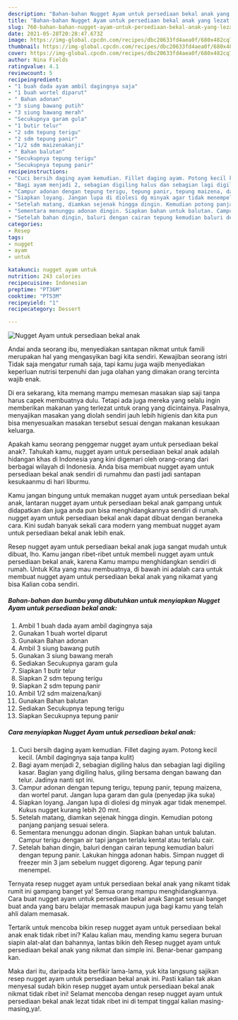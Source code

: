 ```yaml
---
description: "Bahan-bahan Nugget Ayam untuk persediaan bekal anak yang lezat dan Mudah Dibuat"
title: "Bahan-bahan Nugget Ayam untuk persediaan bekal anak yang lezat dan Mudah Dibuat"
slug: 760-bahan-bahan-nugget-ayam-untuk-persediaan-bekal-anak-yang-lezat-dan-mudah-dibuat
date: 2021-05-28T20:28:47.673Z
image: https://img-global.cpcdn.com/recipes/dbc20633fd4aea0f/680x482cq70/nugget-ayam-untuk-persediaan-bekal-anak-foto-resep-utama.jpg
thumbnail: https://img-global.cpcdn.com/recipes/dbc20633fd4aea0f/680x482cq70/nugget-ayam-untuk-persediaan-bekal-anak-foto-resep-utama.jpg
cover: https://img-global.cpcdn.com/recipes/dbc20633fd4aea0f/680x482cq70/nugget-ayam-untuk-persediaan-bekal-anak-foto-resep-utama.jpg
author: Nina Fields
ratingvalue: 4.1
reviewcount: 5
recipeingredient:
- "1 buah dada ayam ambil dagingnya saja"
- "1 buah wortel diparut"
- " Bahan adonan"
- "3 siung bawang putih"
- "3 siung bawang merah"
- "Secukupnya garam gula"
- "1 butir telur"
- "2 sdm tepung terigu"
- "2 sdm tepung panir"
- "1/2 sdm maizenakanji"
- " Bahan balutan"
- "Secukupnya tepung terigu"
- "Secukupnya tepung panir"
recipeinstructions:
- "Cuci bersih daging ayam kemudian. Fillet daging ayam. Potong kecil kecil. (Ambil dagingnya saja tanpa kulit)"
- "Bagi ayam menjadi 2, sebagian digiling halus dan sebagian lagi digiling kasar. Bagian yang digiling halus, giling bersama dengan bawang dan telur. Jadinya nanti spt ini."
- "Campur adonan dengan tepung terigu, tepung panir, tepung maizena, dan wortel parut. Jangan lupa garam dan gula (penyedap jika suka)"
- "Siapkan loyang. Jangan lupa di diolesi dg minyak agar tidak menempel. Kukus nugget kurang lebih 20 mnt."
- "Setelah matang, diamkan sejenak hingga dingin. Kemudian potong panjang panjang sesuai selera."
- "Sementara menunggu adonan dingin. Siapkan bahan untuk balutan. Campur terigu dengan air tapi jangan terlalu kental atau terlalu cair."
- "Setelah bahan dingin, baluri dengan cairan tepung kemudian baluri dengan tepung panir. Lakukan hingga adonan habis. Simpan nugget di freezer min 3 jam sebelum nugget digoreng. Agar tepung panir menempel."
categories:
- Resep
tags:
- nugget
- ayam
- untuk

katakunci: nugget ayam untuk 
nutrition: 243 calories
recipecuisine: Indonesian
preptime: "PT36M"
cooktime: "PT53M"
recipeyield: "1"
recipecategory: Dessert

---
```



![Nugget Ayam untuk persediaan bekal anak](https://img-global.cpcdn.com/recipes/dbc20633fd4aea0f/680x482cq70/nugget-ayam-untuk-persediaan-bekal-anak-foto-resep-utama.jpg)

Andai anda seorang ibu, menyediakan santapan nikmat untuk famili merupakan hal yang mengasyikan bagi kita sendiri. Kewajiban seorang istri Tidak saja mengatur rumah saja, tapi kamu juga wajib menyediakan keperluan nutrisi terpenuhi dan juga olahan yang dimakan orang tercinta wajib enak.

Di era  sekarang, kita memang mampu memesan masakan siap saji tanpa harus capek membuatnya dulu. Tetapi ada juga mereka yang selalu ingin memberikan makanan yang terlezat untuk orang yang dicintainya. Pasalnya, menyajikan masakan yang diolah sendiri jauh lebih higienis dan kita pun bisa menyesuaikan masakan tersebut sesuai dengan makanan kesukaan keluarga. 



Apakah kamu seorang penggemar nugget ayam untuk persediaan bekal anak?. Tahukah kamu, nugget ayam untuk persediaan bekal anak adalah hidangan khas di Indonesia yang kini digemari oleh orang-orang dari berbagai wilayah di Indonesia. Anda bisa membuat nugget ayam untuk persediaan bekal anak sendiri di rumahmu dan pasti jadi santapan kesukaanmu di hari liburmu.

Kamu jangan bingung untuk memakan nugget ayam untuk persediaan bekal anak, lantaran nugget ayam untuk persediaan bekal anak gampang untuk didapatkan dan juga anda pun bisa menghidangkannya sendiri di rumah. nugget ayam untuk persediaan bekal anak dapat dibuat dengan beraneka cara. Kini sudah banyak sekali cara modern yang membuat nugget ayam untuk persediaan bekal anak lebih enak.

Resep nugget ayam untuk persediaan bekal anak juga sangat mudah untuk dibuat, lho. Kamu jangan ribet-ribet untuk membeli nugget ayam untuk persediaan bekal anak, karena Kamu mampu menghidangkan sendiri di rumah. Untuk Kita yang mau membuatnya, di bawah ini adalah cara untuk membuat nugget ayam untuk persediaan bekal anak yang nikamat yang bisa Kalian coba sendiri.

<!--inarticleads1-->

##### Bahan-bahan dan bumbu yang dibutuhkan untuk menyiapkan Nugget Ayam untuk persediaan bekal anak:

1. Ambil 1 buah dada ayam ambil dagingnya saja
1. Gunakan 1 buah wortel diparut
1. Gunakan  Bahan adonan
1. Ambil 3 siung bawang putih
1. Gunakan 3 siung bawang merah
1. Sediakan Secukupnya garam gula
1. Siapkan 1 butir telur
1. Siapkan 2 sdm tepung terigu
1. Siapkan 2 sdm tepung panir
1. Ambil 1/2 sdm maizena/kanji
1. Gunakan  Bahan balutan
1. Sediakan Secukupnya tepung terigu
1. Siapkan Secukupnya tepung panir




<!--inarticleads2-->

##### Cara menyiapkan Nugget Ayam untuk persediaan bekal anak:

1. Cuci bersih daging ayam kemudian. Fillet daging ayam. Potong kecil kecil. (Ambil dagingnya saja tanpa kulit)
1. Bagi ayam menjadi 2, sebagian digiling halus dan sebagian lagi digiling kasar. Bagian yang digiling halus, giling bersama dengan bawang dan telur. Jadinya nanti spt ini.
1. Campur adonan dengan tepung terigu, tepung panir, tepung maizena, dan wortel parut. Jangan lupa garam dan gula (penyedap jika suka)
1. Siapkan loyang. Jangan lupa di diolesi dg minyak agar tidak menempel. Kukus nugget kurang lebih 20 mnt.
1. Setelah matang, diamkan sejenak hingga dingin. Kemudian potong panjang panjang sesuai selera.
1. Sementara menunggu adonan dingin. Siapkan bahan untuk balutan. Campur terigu dengan air tapi jangan terlalu kental atau terlalu cair.
1. Setelah bahan dingin, baluri dengan cairan tepung kemudian baluri dengan tepung panir. Lakukan hingga adonan habis. Simpan nugget di freezer min 3 jam sebelum nugget digoreng. Agar tepung panir menempel.




Ternyata resep nugget ayam untuk persediaan bekal anak yang nikamt tidak rumit ini gampang banget ya! Semua orang mampu menghidangkannya. Cara buat nugget ayam untuk persediaan bekal anak Sangat sesuai banget buat anda yang baru belajar memasak maupun juga bagi kamu yang telah ahli dalam memasak.

Tertarik untuk mencoba bikin resep nugget ayam untuk persediaan bekal anak enak tidak ribet ini? Kalau kalian mau, mending kamu segera buruan siapin alat-alat dan bahannya, lantas bikin deh Resep nugget ayam untuk persediaan bekal anak yang nikmat dan simple ini. Benar-benar gampang kan. 

Maka dari itu, daripada kita berfikir lama-lama, yuk kita langsung sajikan resep nugget ayam untuk persediaan bekal anak ini. Pasti kalian tak akan menyesal sudah bikin resep nugget ayam untuk persediaan bekal anak nikmat tidak ribet ini! Selamat mencoba dengan resep nugget ayam untuk persediaan bekal anak lezat tidak ribet ini di tempat tinggal kalian masing-masing,ya!.


